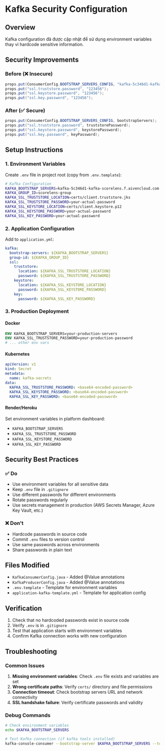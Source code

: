 # Kafka Security Configuration

## Overview
Kafka configuration đã được cập nhật để sử dụng environment variables thay vì hardcode sensitive information.

## Security Improvements

### Before (❌ Insecure)
```java
props.put(ConsumerConfig.BOOTSTRAP_SERVERS_CONFIG, "kafka-5c346d1-kafka-scorelens.f.aivencloud.com:26036");
props.put("ssl.truststore.password", "123456");
props.put("ssl.keystore.password", "123456");
props.put("ssl.key.password", "123456");
```

### After (✅ Secure)
```java
props.put(ConsumerConfig.BOOTSTRAP_SERVERS_CONFIG, bootstrapServers);
props.put("ssl.truststore.password", truststorePassword);
props.put("ssl.keystore.password", keystorePassword);
props.put("ssl.key.password", keyPassword);
```

## Setup Instructions

### 1. Environment Variables
Create `.env` file in project root (copy from `.env.template`):

```bash
# Kafka Configuration
KAFKA_BOOTSTRAP_SERVERS=kafka-5c346d1-kafka-scorelens.f.aivencloud.com:26036
KAFKA_GROUP_ID=scorelens-group
KAFKA_SSL_TRUSTSTORE_LOCATION=certs/client.truststore.jks
KAFKA_SSL_TRUSTSTORE_PASSWORD=your-actual-password
KAFKA_SSL_KEYSTORE_LOCATION=certs/client.keystore.p12
KAFKA_SSL_KEYSTORE_PASSWORD=your-actual-password
KAFKA_SSL_KEY_PASSWORD=your-actual-password
```

### 2. Application Configuration
Add to `application.yml`:

```yaml
kafka:
  bootstrap-servers: ${KAFKA_BOOTSTRAP_SERVERS}
  group-id: ${KAFKA_GROUP_ID}
  ssl:
    truststore:
      location: ${KAFKA_SSL_TRUSTSTORE_LOCATION}
      password: ${KAFKA_SSL_TRUSTSTORE_PASSWORD}
    keystore:
      location: ${KAFKA_SSL_KEYSTORE_LOCATION}
      password: ${KAFKA_SSL_KEYSTORE_PASSWORD}
    key:
      password: ${KAFKA_SSL_KEY_PASSWORD}
```

### 3. Production Deployment

#### Docker
```dockerfile
ENV KAFKA_BOOTSTRAP_SERVERS=your-production-servers
ENV KAFKA_SSL_TRUSTSTORE_PASSWORD=your-production-password
# ... other env vars
```

#### Kubernetes
```yaml
apiVersion: v1
kind: Secret
metadata:
  name: kafka-secrets
data:
  KAFKA_SSL_TRUSTSTORE_PASSWORD: <base64-encoded-password>
  KAFKA_SSL_KEYSTORE_PASSWORD: <base64-encoded-password>
  KAFKA_SSL_KEY_PASSWORD: <base64-encoded-password>
```

#### Render/Heroku
Set environment variables in platform dashboard:
- `KAFKA_BOOTSTRAP_SERVERS`
- `KAFKA_SSL_TRUSTSTORE_PASSWORD`
- `KAFKA_SSL_KEYSTORE_PASSWORD`
- `KAFKA_SSL_KEY_PASSWORD`

## Security Best Practices

### ✅ Do
- Use environment variables for all sensitive data
- Keep `.env` file in `.gitignore`
- Use different passwords for different environments
- Rotate passwords regularly
- Use secrets management in production (AWS Secrets Manager, Azure Key Vault, etc.)

### ❌ Don't
- Hardcode passwords in source code
- Commit `.env` files to version control
- Use same passwords across environments
- Share passwords in plain text

## Files Modified
- `KafkaConsumerConfig.java` - Added @Value annotations
- `KafkaProducerConfig.java` - Added @Value annotations
- `.env.template` - Template for environment variables
- `application-kafka-template.yml` - Template for application config

## Verification
1. Check that no hardcoded passwords exist in source code
2. Verify `.env` is in `.gitignore`
3. Test that application starts with environment variables
4. Confirm Kafka connection works with new configuration

## Troubleshooting

### Common Issues
1. **Missing environment variables**: Check `.env` file exists and variables are set
2. **Wrong certificate paths**: Verify `certs/` directory and file permissions
3. **Connection timeout**: Check bootstrap servers URL and network connectivity
4. **SSL handshake failure**: Verify certificate passwords and validity

### Debug Commands
```bash
# Check environment variables
echo $KAFKA_BOOTSTRAP_SERVERS

# Test Kafka connection (if kafka tools installed)
kafka-console-consumer --bootstrap-server $KAFKA_BOOTSTRAP_SERVERS --topic test --consumer.config client.properties
```
